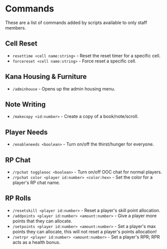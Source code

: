 # Commands
These are a list of commands added by scripts available to only staff members.

## Cell Reset
* ``resettime <cell name:string>`` - Reset the reset timer for a specific cell.
* ``forcereset <cell name:string>`` - Force reset a specific cell.

## Kana Housing & Furniture
* ``/adminhouse`` - Opens up the admin housing menu.

## Note Writing
* ``/makecopy <id:number>`` - Create a copy of a book/note/scroll.

## Player Needs
* ``/enableneeds <boolean>`` - Turn on/off the thirst/hunger for everyone.

## RP Chat
* ``/rpchat toggleooc <boolean>`` - Turn on/off OOC chat for normal players.
* ``/rpchat color <player id:number> <color:hex>`` - Set the color for a player's RP chat name.

## RP Rolls
* ``/resetskill <player id:number>`` - Reset a player's skill point allocation.
* ``/addpoints <player id:number> <amount:number>`` - Give a player more points that they can allocate.
* ``/setpoints <player id:number> <amount:number>`` - Set a player's max points they can allocate, this will not reset a player's points allocation!
* ``/setrpr <player id:number> <amount:number>`` - Set a player's RPR; RPR acts as a health bonus.
